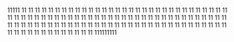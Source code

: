 11111
11
11
11
11
11
11
11
11
11
11
11
11
11
11
11
11
11
11
11
11
11
11
11
11
11
11
11
11
11
11
11
11
11
11
11
11
11
11
11
11
11
11
11
11
11
11
11
11
11
11
11
11
11
11
11
11
11
11
11
11
11
11
11
11
11
11
11
11
11
11
11
11
11
11
11
11
11
11
11
11
11
11
11
11
11
11
11
11
11
11
11
11
11
11
11
11
11
11
11
11
11
11
11
11
11
11
11
11
11
11
111111111
